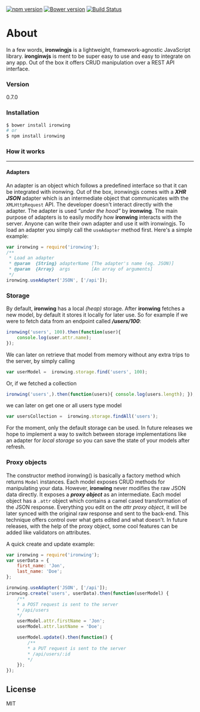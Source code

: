 [![npm version](https://badge.fury.io/js/ironwing.svg)](http://badge.fury.io/js/ironwing)
[![Bower version](https://badge.fury.io/bo/ironwing.svg)](http://badge.fury.io/bo/ironwing)
[![Build Status](https://travis-ci.org/andrei-cacio/ironwing.svg?branch=master)](https://travis-ci.org/andrei-cacio/ironwing)

# About

In a few words, **ironwingjs** is a lightweight, framework-agnostic JavaScript library. **ironginwjs** is ment to be super easy to use and easy to integrate on any app. Out of the box it offers CRUD manipulation over a REST API interface.

### Version
0.7.0

### Installation

```sh
$ bower install ironwing
# or
$ npm install ironwing
```

### How it works
___
#### Adapters

An adapter is an object which follows a predefined interface so that it can be integrated with ironwing. Out of the box, ironwingjs comes with a ***XHR JSON*** adapter which is an intermediate object that communicates with the `XMLHttpRequest` API. The developer doesn't interact directly with the adapter. The adapter is used *“under the hood”* by **ironwing**. The main purpose of adapters is to easily modify how **ironwing** interacts with the server. Anyone can write their own adapter and use it with ironwingjs. To load an adapter you simply call the `useAdapter` method first.
Here's a simple example:
```javascript
var ironwing = require('ironwing');
/**
 * Load an adapter
 * @param  {String} adapterName [The adapter's name (eg. JSON)]
 * @param  {Array}  args        [An array of arguments]
 */
ironwing.useAdapter('JSON', ['/api']);
```
### Storage

By default, **ironwing** has a local *(heap)* storage. After **ironwing** fetches a new model, by default it stores it locally for later use. So for example if we were to fetch data from an endpoint called ***/users/100***:
```javascript
ironwing('users', 100).then(function(user){ 
    console.log(user.attr.name); 
});
```
We can later on retrieve that model from memory without any extra trips to the server, by simply calling
```javascript 
var userModel =  ironwing.storage.find('users', 100);
```
Or, if we fetched a collection
```javascript
ironwing('users',).then(function(users){ console.log(users.length); });
```
we can later on get one or all users type model
```javascript
var usersCollection =  ironwing.storage.findAll('users');
```
For the moment, only the default storage can be used. In future releases we hope to implement a way to switch between storage implementations like an adapter for *local storage* so you can save the state of your models after refresh.

### Proxy objects

The constructor method ironwing() is basically a factory method which returns `Model` instances. Each model exposes CRUD methods for manipulating your data. However, **ironwing** never modifies the raw JSON data directly. It exposes a ***proxy object*** as an intermediate. Each model object has a `.attr` object which contains a camel cased transformation of the JSON response. Everything you edit on the *attr proxy object*, it will be later synced with the original raw response and sent to the back-end. This technique offers control over what gets edited and what doesn't. In future releases, with the help of the proxy object, some cool features can be added like validators on attributes.

A quick create and update example:
```javascript
var ironwing = require('ironwing');
var userData = {
    first_name: 'Jon',
    last_name: 'Doe';
};

ironwing.useAdapter('JSON', ['/api']);
ironwing.create('users', userData).then(function(userModel) {
    /**
    * a POST request is sent to the server
    * /api/users
    */
    userModel.attr.firstName = 'Jon';
    userModel.attr.lastName = 'Doe';

    userModel.update().then(function() {
        /**
        * a PUT request is sent to the server
        * /api/users/:id
        */
    });
});
```

License
----

MIT
